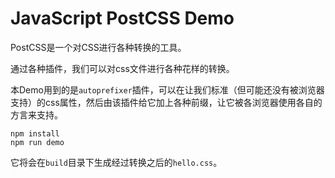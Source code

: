 JavaScript PostCSS Demo
=======================

PostCSS是一个对CSS进行各种转换的工具。

通过各种插件，我们可以对css文件进行各种花样的转换。

本Demo用到的是`autoprefixer`插件，可以在让我们标准（但可能还没有被浏览器支持）的css属性，然后由该插件给它加上各种前缀，让它被各浏览器使用各自的方言来支持。

```
npm install
npm run demo
```

它将会在`build`目录下生成经过转换之后的`hello.css`。
